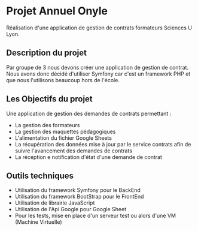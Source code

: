 # Projet Annuel Onyle

Réalisation d'une application de gestion de contrats formateurs Sciences U Lyon.

## Description du projet

Par groupe de 3 nous devons créer une application de gestion de contrat. Nous avons donc décidé d'utiliser Symfony car c'est un framework PHP et que nous l'utilisons beaucoup hors de l'école.

## Les Objectifs du projet 

Une application de gestion des demandes de contrats permettant :
- La gestion des formateurs
- La gestion des maquettes pédagogiques 
- L'alimentation du fichier Google Sheets
- La récupération des données mise à jour par le service contrats afin de suivre l'avancement des demandes de contrats
- La réception e notification d'état d'une demande de contrat

## Outils techniques

- Utilisation du framework Symfony pour le BackEnd
- Utilisation du framework BootStrap pour le FrontEnd
- Utilisation de librairie JavaScript 
- Utilisation de l'Api Google pour Google Sheet
- Pour les tests, mise en place d'un serveur test ou alors d'une VM (Machine Virtuelle)



